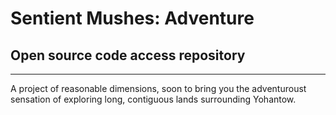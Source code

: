 # Sentient Mushes: Adventure
## Open source code access repository

-----

A project of reasonable dimensions, soon to bring you the adventuroust sensation of exploring long, contiguous lands surrounding Yohantow.
